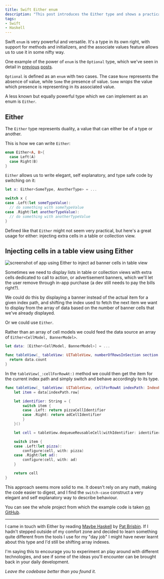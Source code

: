 ```yaml
---
title: Swift Either enum
description: "This post introduces the Either type and shows a practical application of it in Swift, injecting extra cells in a table view."
tags:
- Swift
- Haskell
---
```


Swift `enum` is very powerful and versatile. It's a type in its own right, with
support for methods and initializers, and the associate values feature allows
us to use it in some nifty way.

One example of the power of `enum` is the `Optional` type, which we've seen in
detail in
[previous](https://mokacoding.com/blog/what-is-an-optional-value-in-swift/)
[posts](https://mokacoding.com/blog/writing-your-own-swift-if-let/).

`Optional` is defined as an `enum` with two cases. The case `None` represents
the absence of value, while `Some` the presence of value. `Some` _wraps_ the
value which presence is representing in its associated value.

A less known but equally powerful type which we can implement as an enum is `Either`.

## Either

The `Either` type represents duality, a value that can either be of a type or
another.

This is how we can write `Either`:

```swift
enum Either<A, B>{
  case Left(A)
  case Right(B)
}
```

`Either` allows us to write elegant, self explanatory, and type safe code by
switching on it:

```swift
let x: Either<SomeType, AnotherType> = ...

switch x {
case .Left(let someTypeValue):
  // do something with someTypeValue
case .Right(let anotherTypeValue):
  // do something with anotherTypeValue
}
```

Defined like that `Either` might not seem very practical, but here's a great
usage for either: injecting extra cells in a table or collection view.

## Injecting cells in a table view using Either

![screenshot of app using Either to inject ad banner cells in table view](https://s3.amazonaws.com/mokacoding/2016-07-18-either-table-view.png)

Sometimes we need to display lists in table or collection views with extra
cells dedicated to call to action, or advertisement banners, which we'll let the
user remove through in-app purchase (a dev still needs to pay the bills right?).

We could do this by displaying a banner instead of the actual item for a given
index path, and shifting the index used to fetch the next item we want to
display from the array of data based on the number of banner cells that we've
already displayed.

Or we could use `Either`.

Rather than an array of cell models we could feed the data source an array of `Either<CellModel, BannerModel>`.

```swift
let data: [Either<CellModel, BannerModel>] = ...

func tableView(_ tableView: UITableView, numberOfRowsInSection section: Int) -> Int {
  return data.count
}
```

In the `tableView(_:cellForRowAt:)` method we could then get the item for the
current index path and simply switch and behave accordingly to its type.

```swift
func tableView(_ tableView: UITableView, cellForRowAt indexPath: IndexPath) -> UITableViewCell {
	let item = data[indexPath.row]

	let identifier: String = {
		switch item {
		case .Left: return pizzaCellIdentifier
		case .Right: return adCellIdentifier
		}
	}()

	let cell = tableView.dequeueReusableCell(withIdentifier: identifier, for: indexPath)

	switch item {
	case .Left(let pizza):
		configure(cell, with: pizza)
	case .Right(let ad):
		configure(cell, with: ad)
	}

	return cell
}
```

This approach seems more solid to me. It doesn't rely on any math, making the
code easier to digest, and I find the `switch-case` construct a very elegant
and self explanatory way to describe behaviour.

You can see the whole project from which the example code is taken [on
GitHub](https://github.com/mokacoding/either-tableview).

---

I came in touch with Either by reading [Maybe
Haskell](https://gumroad.com/l/maybe-haskell/?utm_medium=blog&utm_source=mokacoding)
by [Pat Brisbin](https://twitter.com/patbrisbin). If I hadn't stepped outside
of my comfort zone and decided to learn something quite different from the
tools I use for my "day job" I might have never learnt about this type and I'd
still be shifting array indexes.

I'm saying this to encourage you to experiment an play around with different
technologies, and see if some of the ideas you'll encounter can be brought back
in your daily development.

_Leave the codebase better than you found it._
